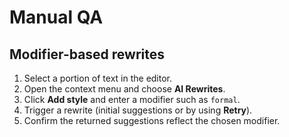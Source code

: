 # Manual QA

## Modifier-based rewrites

1. Select a portion of text in the editor.
2. Open the context menu and choose **AI Rewrites**.
3. Click **Add style** and enter a modifier such as `formal`.
4. Trigger a rewrite (initial suggestions or by using **Retry**).
5. Confirm the returned suggestions reflect the chosen modifier.
